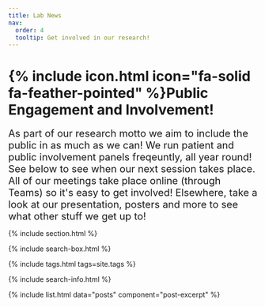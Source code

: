 ```yaml
---
title: Lab News
nav:
  order: 4
  tooltip: Get involved in our research!
---
```


# {% include icon.html icon="fa-solid fa-feather-pointed" %}Public Engagement and Involvement!
<span style="font-size: 20px;">
As part of our research motto we aim to include the public in as much as we can! We run patient and public involvement panels freqeuntly, all year round! See below to see when our next session takes place.
All of our meetings take place online (through Teams) so it's easy to get involved! Elsewhere, take a look at our presentation, posters and more to see what other stuff we get up to!
</span>

{% include section.html %}

{% include search-box.html %}

{% include tags.html tags=site.tags %}

{% include search-info.html %}

{% include list.html data="posts" component="post-excerpt" %}
